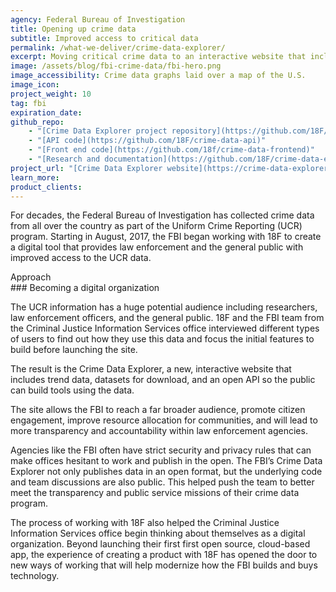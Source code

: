 ```yaml
---
agency: Federal Bureau of Investigation
title: Opening up crime data
subtitle: Improved access to critical data
permalink: /what-we-deliver/crime-data-explorer/
excerpt: Moving critical crime data to an interactive website that includes an open API so the public can build tools using the data.
image: /assets/blog/fbi-crime-data/fbi-hero.png
image_accessibility: Crime data graphs laid over a map of the U.S.
image_icon:
project_weight: 10
tag: fbi
expiration_date:
github_repo:
    - "[Crime Data Explorer project repository](https://github.com/18F/crime-data-explorer)"
    - "[API code](https://github.com/18F/crime-data-api)"
    - "[Front end code](https://github.com/18f/crime-data-frontend)"
    - "[Research and documentation](https://github.com/18F/crime-data-explorer/wiki)"
project_url: "[Crime Data Explorer website](https://crime-data-explorer.fr.cloud.gov/)"
learn_more:
product_clients:
---
```


For decades, the Federal Bureau of Investigation has collected crime
data from all over the country as part of the Uniform Crime Reporting
(UCR) program. Starting in August, 2017, the FBI began working with 18F
to create a digital tool that provides law enforcement and the general
public with improved access to the UCR data.

<div class="small-caps">Approach</div>
### Becoming a digital organization

The UCR information has a huge potential audience including researchers,
law enforcement officers, and the general public. 18F and the FBI team
from the Criminal Justice Information Services office interviewed
different types of users to find out how they use this data and focus
the initial features to build before launching the site.

The result is the Crime Data Explorer, a new, interactive website that
includes trend data, datasets for download, and an open API so the
public can build tools using the data.

The site allows the FBI to reach a far broader audience, promote citizen
engagement, improve resource allocation for communities, and will lead
to more transparency and accountability within law enforcement agencies.

Agencies like the FBI often have strict security and privacy rules that
can make offices hesitant to work and publish in the open. The FBI’s
Crime Data Explorer not only publishes data in an open format, but the
underlying code and team discussions are also public. This helped push
the team to better meet the transparency and public service missions of
their crime data program.

The process of working with 18F also helped the Criminal Justice
Information Services office begin thinking about themselves as a digital
organization. Beyond launching their first first open source,
cloud-based app, the experience of creating a product with 18F has
opened the door to new ways of working that will help modernize how the
FBI builds and buys technology.
